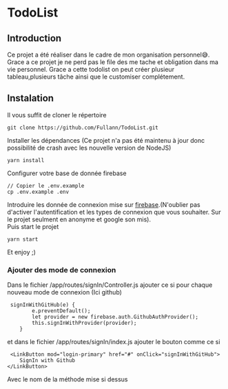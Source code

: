 # TodoList

## Introduction
Ce projet a été réaliser dans le cadre de mon organisation personnel😅. Grace a ce projet je ne perd pas le file des me tache et obligation dans ma vie personnel. Grace a cette todolist on peut créer plusieur tableau,plusieurs tâche ainsi que le customiser complétement.

## Instalation
Il vous suffit de cloner le répertoire
```
git clone https://github.com/Fullann/TodoList.git
 ```
Installer les dépendances (Ce projet n'a pas été maintenu à jour donc possibilité de crash avec les nouvelle version de NodeJS) 
```
yarn install 
```
Configurer votre base de donnée firebase
```
// Copier le .env.example
cp .env.example .env
```
Introduire les donnée de connexion mise sur [firebase](https://firebase.google.com/).(N'oublier pas d'activer l'autentification et les types de connexion que vous souhaiter. Sur le projet seulment en anonyme et google son mis).<br>
Puis start le projet
```
yarn start
```
Et enjoy ;)

### Ajouter des mode de connexion
Dans le fichier /app/routes/signIn/Controller.js ajouter ce si pour chaque nouveau mode de connexion (Ici github)
```
 signInWithGitHub(e) {
        e.preventDefault();
        let provider = new firebase.auth.GithubAuthProvider();
        this.signInWithProvider(provider);
    }
```
et dans le fichier /app/routes/signIn/index.js ajouter le bouton comme ce si
```
 <LinkButton mod="login-primary" href="#" onClick="signInWithGitHub">
    SignIn with Github
</LinkButton>
```
Avec le nom de la méthode mise si dessus
